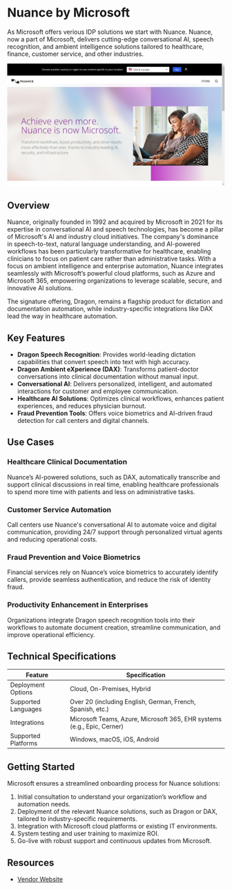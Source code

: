 
# Nuance by Microsoft

As Microsoft offers verious IDP solutions we start with Nuance. Nuance, now a part of Microsoft, delivers cutting-edge conversational AI, speech recognition, and ambient intelligence solutions tailored to healthcare, finance, customer service, and other industries.  

![Nuance by Microsoft](./assets/nuance-by-microsoft.png)

## Overview  
Nuance, originally founded in 1992 and acquired by Microsoft in 2021 for its expertise in conversational AI and speech technologies, has become a pillar of Microsoft's AI and industry cloud initiatives. The company's dominance in speech-to-text, natural language understanding, and AI-powered workflows has been particularly transformative for healthcare, enabling clinicians to focus on patient care rather than administrative tasks. With a focus on ambient intelligence and enterprise automation, Nuance integrates seamlessly with Microsoft’s powerful cloud platforms, such as Azure and Microsoft 365, empowering organizations to leverage scalable, secure, and innovative AI solutions.  

The signature offering, Dragon, remains a flagship product for dictation and documentation automation, while industry-specific integrations like DAX lead the way in healthcare automation.  

## Key Features  
- **Dragon Speech Recognition**: Provides world-leading dictation capabilities that convert speech into text with high accuracy.  
- **Dragon Ambient eXperience (DAX)**: Transforms patient-doctor conversations into clinical documentation without manual input.  
- **Conversational AI**: Delivers personalized, intelligent, and automated interactions for customer and employee communication.  
- **Healthcare AI Solutions**: Optimizes clinical workflows, enhances patient experiences, and reduces physician burnout.  
- **Fraud Prevention Tools**: Offers voice biometrics and AI-driven fraud detection for call centers and digital channels.  

## Use Cases  
### Healthcare Clinical Documentation  
Nuance’s AI-powered solutions, such as DAX, automatically transcribe and support clinical discussions in real time, enabling healthcare professionals to spend more time with patients and less on administrative tasks.  

### Customer Service Automation  
Call centers use Nuance's conversational AI to automate voice and digital communication, providing 24/7 support through personalized virtual agents and reducing operational costs.  

### Fraud Prevention and Voice Biometrics  
Financial services rely on Nuance’s voice biometrics to accurately identify callers, provide seamless authentication, and reduce the risk of identity fraud.  

### Productivity Enhancement in Enterprises  
Organizations integrate Dragon speech recognition tools into their workflows to automate document creation, streamline communication, and improve operational efficiency.  

## Technical Specifications  

| Feature              | Specification                        |  
|----------------------|--------------------------------------|  
| Deployment Options   | Cloud, On-Premises, Hybrid           |  
| Supported Languages  | Over 20 (including English, German, French, Spanish, etc.) |  
| Integrations         | Microsoft Teams, Azure, Microsoft 365, EHR systems (e.g., Epic, Cerner) |  
| Supported Platforms  | Windows, macOS, iOS, Android         |  

## Getting Started  
Microsoft ensures a streamlined onboarding process for Nuance solutions:  
1. Initial consultation to understand your organization’s workflow and automation needs.  
2. Deployment of the relevant Nuance solutions, such as Dragon or DAX, tailored to industry-specific requirements.  
3. Integration with Microsoft cloud platforms or existing IT environments.  
4. System testing and user training to maximize ROI.  
5. Go-live with robust support and continuous updates from Microsoft.  

## Resources  
- [Vendor Website](https://www.nuance.com/de-de/index.html)

